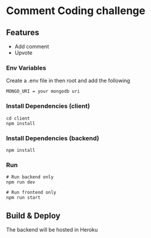 # Comment Coding challenge

## Features

- Add comment
- Upvote

### Env Variables

Create a .env file in then root and add the following

```
MONGO_URI = your mongodb uri
```

### Install Dependencies (client)

```
cd client
npm install
```

### Install Dependencies (backend)

```
npm install

```

### Run

```
# Run backend only
npm run dev
```

```
# Run frontend only
npm run start
```

## Build & Deploy

The backend will be hosted in Heroku

